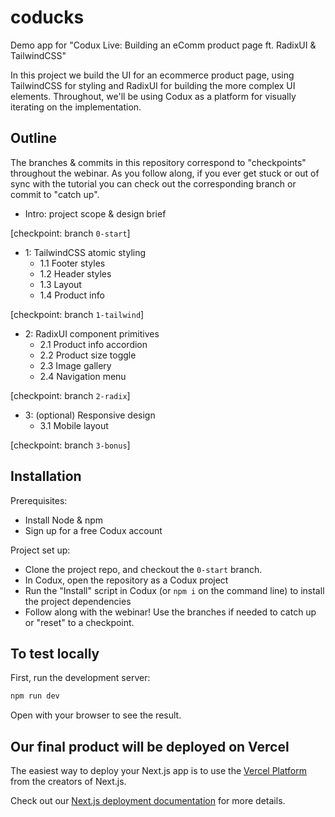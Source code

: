 # coducks

Demo app for "Codux Live: Building an eComm product page ft. RadixUI &amp; TailwindCSS"

In this project we build the UI for an ecommerce product page, using TailwindCSS
for styling and RadixUI for building the more complex UI elements. Throughout,
we'll be using Codux as a platform for visually iterating on the implementation.

## Outline

The branches & commits in this repository correspond to "checkpoints" throughout the webinar. As you
follow along, if you ever get stuck or out of sync with the tutorial you can check out the
corresponding branch or commit to "catch up".

- Intro: project scope & design brief

[checkpoint: branch `0-start`]

- 1: TailwindCSS atomic styling
  - 1.1 Footer styles
  - 1.2 Header styles
  - 1.3 Layout
  - 1.4 Product info

[checkpoint: branch `1-tailwind`]

- 2: RadixUI component primitives
  - 2.1 Product info accordion
  - 2.2 Product size toggle
  - 2.3 Image gallery
  - 2.4 Navigation menu

[checkpoint: branch `2-radix`]

- 3: (optional) Responsive design
  - 3.1 Mobile layout

[checkpoint: branch `3-bonus`]

## Installation

Prerequisites:

- Install Node & npm
- Sign up for a free Codux account

Project set up:

- Clone the project repo, and checkout the `0-start` branch.
- In Codux, open the repository as a Codux project
- Run the "Install" script in Codux (or `npm i` on the command line) to install the project dependencies
- Follow along with the webinar! Use the branches if needed to catch up or "reset" to a checkpoint.

## To test locally

First, run the development server:

```bash
npm run dev
```

Open with your browser to see the result.

## Our final product will be deployed on Vercel

The easiest way to deploy your Next.js app is to use the [Vercel Platform](https://vercel.com/new?utm_medium=default-template&filter=next.js&utm_source=create-next-app&utm_campaign=create-next-app-readme) from the creators of Next.js.

Check out our [Next.js deployment documentation](https://nextjs.org/docs/deployment) for more details.
